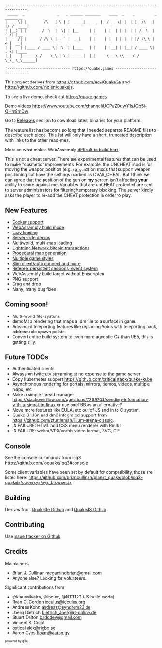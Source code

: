 ```
,-------------------------------------------------------------------------------.
 _____  _               _   _ ______ _______    ____  _    _         _  ________ 
|  __ \| |        /\   | \ | |  ____|__   __|  / __ \| |  | |  /\   | |/ /  ____|
| |__) | |       /  \  |  \| | |__     | |    | |  | | |  | | /  \  | ' /| |__   
|  ___/| |      / /\ \ | . ` |  __|    | |    | |  | | |  | |/ /\ \ |  < |  __|  
| |    | |____ / ____ \| |\  | |____   | |    | |__| | |__| / ____ \| . \| |____ 
|_|    |______/_/    \_\_| \_|______|  |_|     \___\_\\____/_/    \_\_|\_\______|

'----------------------------- https://quake.games -----------------------------'
```

This project derives from https://github.com/ec-/Quake3e and https://github.com/inolen/quakejs.

To see a live demo, check out https://quake.games

Demo videos https://www.youtube.com/channel/UCPaZDuwY1sJOb5l-QHm9mDw

Go to [Releases](../../releases) section to download latest binaries for your platform.

The feature list has become so long that I needed separate README files to describe each piece. This list will only have a short, truncated description with links to the other read-mes.

More on what makes WebAssembly [difficult to build here](./docs/quakejs.md#reasons-i-quit-working-on-this).

This is not a cheat server. There are experimental features that can be used to make "cosmetic" improvements. For example, the UNCHEAT mod is for moving the weapon position (e.g. `cg_gunX`) on mods that support weapon positioning but have the settings marked as CVAR_CHEAT. But I think we can agree that the position of the gun on **my** screen isn't affecting **your** ability to score against me. Variables that are unCHEAT protected are sent to server administrators for filtering/temporary blocking. The server kindly asks the player to re-add the CHEAT protection in order to play.

## New Features

  * [Docker support](./docs/docker.md)
  * [WebAssembly build mode](./docs/quakejs.md)
  * [Lazy loading](./docs/lazyloading.md)
  * [Server-side demos](./docs/demos.md)
  * [Multiworld, multi-map loading](./docs/multiworld.md)
  * [Lightning Network bitcoin transactions](./docs/payments.md)
  * [Procedural map generation](./docs/procedural.md)
  * [Multiple game styles](./docs/games.md)
  * [Slim client/auto connect and more](./docs/client.md)
  * [Referee, persistent sessions, event system](./docs/server.md)
  * WebAssembly build target without Emscripten
  * PNG support
  * Drag and drop
  * Many, many bug fixes

## Coming soon!
  
  * Multi-world file-system.
  * demoMap rendering that maps a .dm file to a surface in game.
  * Advanced teleporting features like replacing Voids with teleporting back, addressable spawn points.
  * Convert entire build system to even more agnostic C# than UE5, this is getting silly.

## Future TODOs

  * Authenticated clients
  * Always on twitch.tv streaming at no expense to the game server
  * Copy kubernetes support https://github.com/criticalstack/quake-kube
  * Asynchronous rendering for portals, mirrors, demos, videos, multiple maps, etc
  * Make a simple thread manager https://stackoverflow.com/questions/7269709/sending-information-with-a-signal-in-linux or use oneTBB as an alternative?
  * Move more features like EULA, etc out of JS and in to C system.
  * Quake 3 1.16n and dm3 integrated support from https://github.com/zturtleman/lilium-arena-classic.
  * IN FAILURE: HTML and CSS menu renderer with RmlUI
  * IN FAILURE: webm/VPX/vorbis video format, SVG, GIF

## Console

See the console commands from ioq3 https://github.com/ioquake/ioq3#console

Some client variables have been set by default for compatibility, those are listed here:
https://github.com/briancullinan/planet_quake/blob/ioq3-quakejs/code/sys/sys_browser.js

## Building

Derives from [Quake3e Github](https://github.com/ec-/Quake3e#build-instructions) and 
[QuakeJS Github](https://github.com/inolen/quakejs#building-binaries)

## Contributing

Use [Issue tracker on Github](https://github.com/briancullinan/planet_quake/issues)

## Credits

Maintainers

  * Brian J. Cullinan <megamindbrian@gmail.com>
  * Anyone else? Looking for volunteers.

Significant contributions from

  * @klaussilveira, @inolen, @NTT123 (JS build mode)
  * Ryan C. Gordon <icculus@icculus.org>
  * Andreas Kohn <andreas@syndrom23.de>
  * Joerg Dietrich <Dietrich_Joerg@t-online.de>
  * Stuart Dalton <badcdev@gmail.com>
  * Vincent S. Cojot <vincent at cojot dot name>
  * optical <alex@rigbo.se>
  * Aaron Gyes <floam@aaron.gy>


<sup><sub>powered by [q3e](https://github.com/briancullinan/void-zero)</sub></sup>

